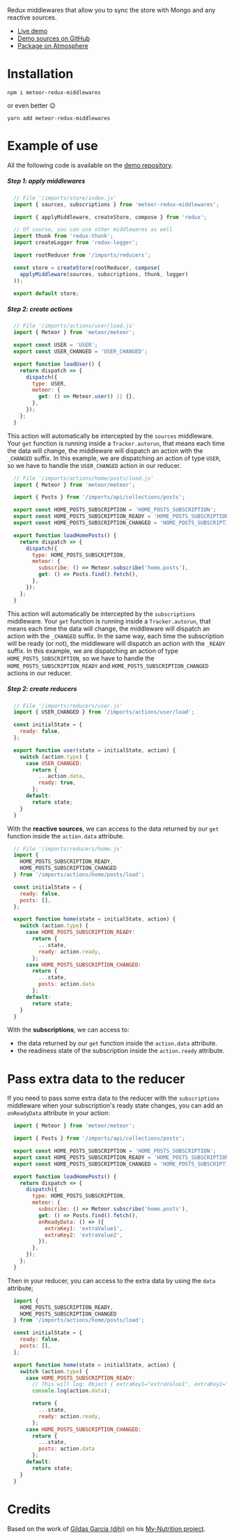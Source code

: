 Redux middlewares that allow you to sync the store with Mongo and any reactive sources.

- [Live demo](https://meteor-redux-middlewares-demo.herokuapp.com)
- [Demo sources on GitHub](https://github.com/samybob1/meteor-redux-middlewares-demo)
- [Package on Atmosphere](https://atmospherejs.com/samy/redux-middlewares)


# Installation

`npm i meteor-redux-middlewares`

or even better 😉

`yarn add meteor-redux-middlewares`


# Example of use

All the following code is available on the [demo repository](https://github.com/samybob1/meteor-redux-middlewares-demo).


##### Step 1: apply middlewares

```js
  // File '/imports/store/index.js'
  import { sources, subscriptions } from 'meteor-redux-middlewares';

  import { applyMiddleware, createStore, compose } from 'redux';

  // Of course, you can use other middlewares as well
  import thunk from 'redux-thunk';
  import createLogger from 'redux-logger';

  import rootReducer from '/imports/reducers';

  const store = createStore(rootReducer, compose(
    applyMiddleware(sources, subscriptions, thunk, logger)
  ));

  export default store;
```


##### Step 2: create actions

```js
  // File '/imports/actions/user/load.js'
  import { Meteor } from 'meteor/meteor';

  export const USER = 'USER';
  export const USER_CHANGED = 'USER_CHANGED';

  export function loadUser() {
    return dispatch => {
      dispatch({
        type: USER,
        meteor: {
          get: () => Meteor.user() || {},
        },
      });
    };
  }
```

This action will automatically be intercepted by the `sources` middleware. Your `get` function is running inside a `Tracker.autorun`, that means each time the data will change, the middleware will dispatch an action with the `_CHANGED` suffix. In this example, we are dispatching an action of type `USER`, so we have to handle the `USER_CHANGED` action in our reducer.

```js
  // File '/imports/actions/home/posts/load.js'
  import { Meteor } from 'meteor/meteor';

  import { Posts } from '/imports/api/collections/posts';

  export const HOME_POSTS_SUBSCRIPTION = 'HOME_POSTS_SUBSCRIPTION';
  export const HOME_POSTS_SUBSCRIPTION_READY = 'HOME_POSTS_SUBSCRIPTION_READY';
  export const HOME_POSTS_SUBSCRIPTION_CHANGED = 'HOME_POSTS_SUBSCRIPTION_CHANGED';

  export function loadHomePosts() {
    return dispatch => {
      dispatch({
        type: HOME_POSTS_SUBSCRIPTION,
        meteor: {
          subscribe: () => Meteor.subscribe('home.posts'),
          get: () => Posts.find().fetch(),
        },
      });
    };
  }
```

This action will automatically be intercepted by the `subscriptions` middleware. Your `get` function is running inside a `Tracker.autorun`, that means each time the data will change, the middleware will dispatch an action with the `_CHANGED` suffix. In the same way, each time the subscription will be ready (or not), the middleware will dispatch an action with the `_READY` suffix. In this example, we are dispatching an action of type `HOME_POSTS_SUBSCRIPTION`, so we have to handle the `HOME_POSTS_SUBSCRIPTION_READY` and `HOME_POSTS_SUBSCRIPTION_CHANGED` actions in our reducer.


##### Step 2: create reducers

```js
  // File '/imports/reducers/user.js'
  import { USER_CHANGED } from '/imports/actions/user/load';

  const initialState = {
    ready: false,
  };

  export function user(state = initialState, action) {
    switch (action.type) {
      case USER_CHANGED:
        return {
          ...action.data,
          ready: true,
        };
      default:
        return state;
    }
  }
```

With the **reactive sources**, we can access to the data returned by our `get` function inside the `action.data` attribute.

```js
  // File '/imports/reducers/home.js'
  import {
    HOME_POSTS_SUBSCRIPTION_READY,
    HOME_POSTS_SUBSCRIPTION_CHANGED
  } from '/imports/actions/home/posts/load';

  const initialState = {
    ready: false,
    posts: [],
  };

  export function home(state = initialState, action) {
    switch (action.type) {
      case HOME_POSTS_SUBSCRIPTION_READY:
        return {
          ...state,
          ready: action.ready,
        };
      case HOME_POSTS_SUBSCRIPTION_CHANGED:
        return {
          ...state,
          posts: action.data
        };
      default:
        return state;
    }
  }
```

With the **subscriptions**, we can access to:
- the data returned by our `get` function inside the `action.data` attribute.
- the readiness state of the subscription inside the `action.ready` attribute.


# Pass extra data to the reducer

If you need to pass some extra data to the reducer with the `subscriptions` middleware when your subscription's ready state changes, you can add an `onReadyData` attribute in your action:

```js
  import { Meteor } from 'meteor/meteor';

  import { Posts } from '/imports/api/collections/posts';

  export const HOME_POSTS_SUBSCRIPTION = 'HOME_POSTS_SUBSCRIPTION';
  export const HOME_POSTS_SUBSCRIPTION_READY = 'HOME_POSTS_SUBSCRIPTION_READY';
  export const HOME_POSTS_SUBSCRIPTION_CHANGED = 'HOME_POSTS_SUBSCRIPTION_CHANGED';

  export function loadHomePosts() {
    return dispatch => {
      dispatch({
        type: HOME_POSTS_SUBSCRIPTION,
        meteor: {
          subscribe: () => Meteor.subscribe('home.posts'),
          get: () => Posts.find().fetch(),
          onReadyData: () => ({
            extraKey1: 'extraValue1',
            extraKey2: 'extraValue2',
          }),
        },
      });
    };
  }
```

Then in your reducer, you can access to the extra data by using the `data` attribute;

```js
  import {
    HOME_POSTS_SUBSCRIPTION_READY,
    HOME_POSTS_SUBSCRIPTION_CHANGED
  } from '/imports/actions/home/posts/load';

  const initialState = {
    ready: false,
    posts: [],
  };

  export function home(state = initialState, action) {
    switch (action.type) {
      case HOME_POSTS_SUBSCRIPTION_READY:
        // This will log: Object { extraKey1="extraValue1", extraKey2="extraValue2" }
        console.log(action.data);

        return {
          ...state,
          ready: action.ready,
        };
      case HOME_POSTS_SUBSCRIPTION_CHANGED:
        return {
          ...state,
          posts: action.data
        };
      default:
        return state;
    }
  }
```


# Credits

Based on the work of [Gildas Garcia (djhi)](https://github.com/djhi) on his [My-Nutrition project](https://github.com/djhi/my-nutrition/tree/master/app/client/middlewares).
